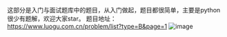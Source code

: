 
这部分是入门与面试题库中的题目，从入门做起，题目都很简单，主要是python很少有题解，欢迎大家star。
题目地址：https://www.luogu.com.cn/problem/list?type=B&page=1
![image](https://user-images.githubusercontent.com/51198441/139590087-c05a90d9-6881-49f5-8804-fcecc768459b.png)
